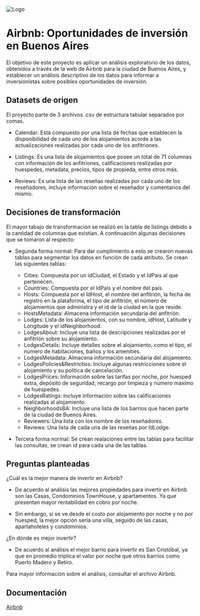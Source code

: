 
![Logo](https://drive.google.com/file/d/1yvZC3g0BluPyTuX4J-b8s71En-ufWOd5/view?usp=sharing)


# Airbnb: Oportunidades de inversión en Buenos Aires

El objetivo de este proyecto es aplicar un análisis exploratorio de los datos, obtenidos a través de la web de Airbnb para la ciudad de Buenos Aires, y establecer un análisis descriptivo de los datos para informar a inversionistas sobre posibles oportunidades de inversión. 
## Datasets de origen

El proyecto parte de 3 archivos .csv de estructura tabular separados por comas.

- Calendar: Está compuesto por una lista de fechas que establecen la disponibilidad de cada uno de los alojamientos acorde a las actualizaciones realizadas por cada uno de los anfitriones.

- Listings: Es una lista de alojamientos que posee un total de 71 columnas con información de los anfitriones, calificaciones realizadas por huespedes, metadata, precios, tipos de propieda, entre otros más.

- Reviews: Es una lista de las reseñas realizadas por cada uno de los reseñadores, incluye información sobre el reseñador y comentarios del mismo.

## Decisiones de transformación

El mayor tabajo de transformación se realizó en la tabla de listings debido a la cantidad de columnas que existían. A continuación algunas decisiones que se tomaron al respecto:

- Segunda forma normal: Para dar cumplimiento a esto se crearon nuevas tablas para segmentar los datos en función de cada atributo. Se crean las siguientes tablas: 

    - Cities: Compuesta por un idCiudad, el Estado y el IdPais al que pertenecen.
    - Countries: Compuesta por el IdPaís y el nombre del país.
    - Hosts: Compuesta por el IdHost, el nombre del anfitrión, la fecha de registro en la plataforma, el tipo de anfitrión, el número de alojamientos que administra y el id de la ciudad en la que reside.
    - HostsMetadata: Almacena información secundaria del anfitrión.
    - Lodges: Lista de los alojamientos, con su nombre, idHost, Latitude y Longitude y el idNeighborhood.
    - LodgesAbout: Incluye una lista de descripciones realizadas por el anfitrión sobre su alojamiento.
    - LodgesDetails: Incluye detalles sobre el alojamiento, como el tipo, el número de habitaciones, baños y los amenities.
    - LodgesMetadata: Almacena información secundaria del alojamiento.
    - LodgesPolicies&Restrictios: Incluye algunas restricciones sobre el alojamiento y su politica de cancelación.
    - LodgesPrices: Información sobre las tarifas por noche, por huesped extra, depósito de seguridad, recargo por limpieza y número máximo de huespedes.
    - LodgesRatings: Incluye información sobre las calificaciones realizadas al alojamiento.
    - NeighborhoodsBA: Incluye una lista de los barrios que hacen parte de la ciudad de Buenos Aires.
    - Reviewers: Una lista con los nombre de los reseñadores.
    - Reviews: Una lista de cada una de las reseñas por IdLodge.

- Tercera forma normal: Se crean realaciones entre las tablas para facilitar las consultas, se crean id para cada una de las tablas. 
## Preguntas planteadas

¿Cuál es la mejor manera de invertir en Airbnb?

- De acuerdo al análisis las mejores propiedades para invertir en Airbnb son las Casas, Condominios TownHouse, y apartamentos. Ya que presentan mayor rentabilidad en cobro por noche.

- Sin embargo, si se ve desde el costo por alojamiento por noche y no por huesped, la mejor opción sería una villa, seguido de las casas, apartahoteles y condominios.

¿En dónde es mejor invertir?

- De acuerdo al análisis el mejor barrio para invertir es San Cristóbal, ya que en promedio triplica el valor por noche que otros barrios como Puerto Madero y Retiro.

Para mayor información sobre el análisis, consultar el archivo Airbnb.
## Documentación

[Airbnb](https://news.airbnb.com/about-us/)

